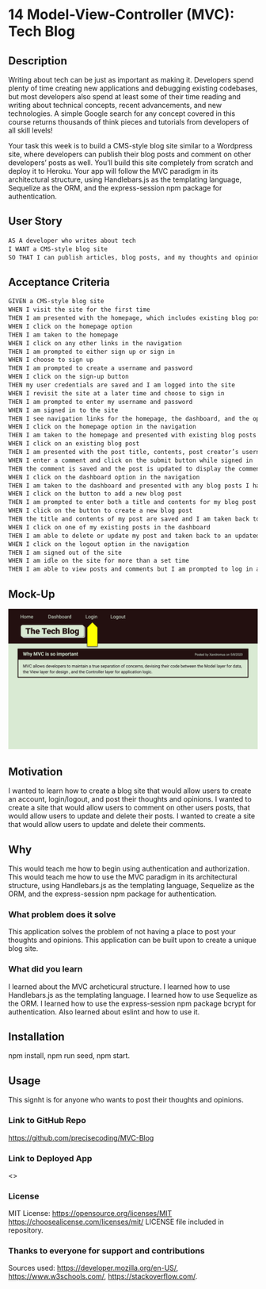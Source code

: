 # 14 Model-View-Controller (MVC): Tech Blog

## Description

Writing about tech can be just as important as making it. Developers spend plenty of time creating new applications and debugging existing codebases, but most developers also spend at least some of their time reading and writing about technical concepts, recent advancements, and new technologies. A simple Google search for any concept covered in this course returns thousands of think pieces and tutorials from developers of all skill levels!

Your task this week is to build a CMS-style blog site similar to a Wordpress site, where developers can publish their blog posts and comment on other developers’ posts as well. You’ll build this site completely from scratch and deploy it to Heroku. Your app will follow the MVC paradigm in its architectural structure, using Handlebars.js as the templating language, Sequelize as the ORM, and the express-session npm package for authentication.

## User Story

```md
AS A developer who writes about tech
I WANT a CMS-style blog site
SO THAT I can publish articles, blog posts, and my thoughts and opinions
```

## Acceptance Criteria

```md
GIVEN a CMS-style blog site
WHEN I visit the site for the first time
THEN I am presented with the homepage, which includes existing blog posts if any have been posted; navigation links for the homepage and the dashboard; and the option to log in
WHEN I click on the homepage option
THEN I am taken to the homepage
WHEN I click on any other links in the navigation
THEN I am prompted to either sign up or sign in
WHEN I choose to sign up
THEN I am prompted to create a username and password
WHEN I click on the sign-up button
THEN my user credentials are saved and I am logged into the site
WHEN I revisit the site at a later time and choose to sign in
THEN I am prompted to enter my username and password
WHEN I am signed in to the site
THEN I see navigation links for the homepage, the dashboard, and the option to log out
WHEN I click on the homepage option in the navigation
THEN I am taken to the homepage and presented with existing blog posts that include the post title and the date created
WHEN I click on an existing blog post
THEN I am presented with the post title, contents, post creator’s username, and date created for that post and have the option to leave a comment
WHEN I enter a comment and click on the submit button while signed in
THEN the comment is saved and the post is updated to display the comment, the comment creator’s username, and the date created
WHEN I click on the dashboard option in the navigation
THEN I am taken to the dashboard and presented with any blog posts I have already created and the option to add a new blog post
WHEN I click on the button to add a new blog post
THEN I am prompted to enter both a title and contents for my blog post
WHEN I click on the button to create a new blog post
THEN the title and contents of my post are saved and I am taken back to an updated dashboard with my new blog post
WHEN I click on one of my existing posts in the dashboard
THEN I am able to delete or update my post and taken back to an updated dashboard
WHEN I click on the logout option in the navigation
THEN I am signed out of the site
WHEN I am idle on the site for more than a set time
THEN I am able to view posts and comments but I am prompted to log in again before I can add, update, or delete posts
```

## Mock-Up

![Screenshot.](./Assets/14-mvc-homework-demo-01.gif) 

## Motivation

I wanted to learn how to create a blog site that would allow users to create an account, login/logout, and post their thoughts and opinions. I wanted to create a site that would allow users to comment on other users posts, that would allow users to update and delete their posts. I wanted to create a site that would allow users to update and delete their comments.

## Why

This would teach me how to begin using authentication and authorization. This would teach me how to use the MVC paradigm in its architectural structure, using Handlebars.js as the templating language, Sequelize as the ORM, and the express-session npm package for authentication.

### What problem does it solve

This application solves the problem of not having a place to post your thoughts and opinions. This application can be built upon to create a unique blog site.

### What did you learn

I learned about the MVC archeticural structure. I learned how to use Handlebars.js as the templating language. I learned how to use Sequelize as the ORM. I learned how to use the express-session npm package bcrypt for authentication. Also learned about eslint and how to use it.

## Installation

npm install, npm run seed, npm start.

## Usage

This signht is for anyone who wants to post their thoughts and opinions.

### Link to GitHub Repo

<https://github.com/precisecoding/MVC-Blog>

### Link to Deployed App

<>

### License

MIT License:
<https://opensource.org/licenses/MIT>
<https://choosealicense.com/licenses/mit/>
LICENSE file included in repository.

### Thanks to everyone for support and contributions

Sources used: <https://developer.mozilla.org/en-US/>, <https://www.w3schools.com/>, <https://stackoverflow.com/>.
